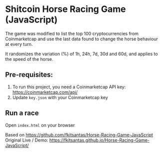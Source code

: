 # Shitcoin Horse Racing Game (JavaScript)

The game was modified to list the top 100 cryptocurrencies from Coinmarketcap and use the last data found to change the horse behaviour at every turn.

It randomizes the variation (%) of 1h, 24h, 7d, 30d and 60d, and applies to the speed of the horse.

## Pre-requisites:
1. To run this project, you need a Coinmarketcap API key: https://coinmarketcap.com/api/
2. Update `key.json` with your Coinmarketcap key

## Run a race
Open `index.html` on your browser


Based on https://github.com/fkitsantas/Horse-Racing-Game-JavaScript
Original Live / Demo: https://fkitsantas.github.io/Horse-Racing-Game-JavaScript/
